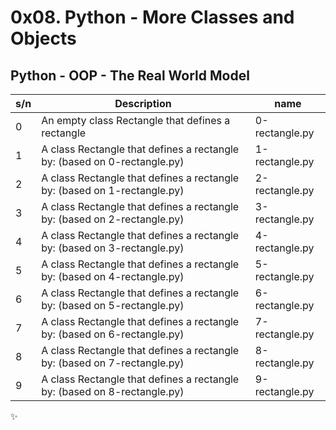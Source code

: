 # 0x08. Python - More Classes and Objects

## Python - OOP - The Real World Model

| s/n | Description                                                              | name           |
| --- | ------------------------------------------------------------------------ | -------------- |
| 0   | An empty class Rectangle that defines a rectangle                        | 0-rectangle.py |
| 1   | A class Rectangle that defines a rectangle by: (based on 0-rectangle.py) | 1-rectangle.py |
| 2   | A class Rectangle that defines a rectangle by: (based on 1-rectangle.py) | 2-rectangle.py |
| 3   | A class Rectangle that defines a rectangle by: (based on 2-rectangle.py) | 3-rectangle.py |
| 4   | A class Rectangle that defines a rectangle by: (based on 3-rectangle.py) | 4-rectangle.py |
| 5   | A class Rectangle that defines a rectangle by: (based on 4-rectangle.py) | 5-rectangle.py |
| 6   | A class Rectangle that defines a rectangle by: (based on 5-rectangle.py) | 6-rectangle.py |
| 7   | A class Rectangle that defines a rectangle by: (based on 6-rectangle.py) | 7-rectangle.py |
| 8   | A class Rectangle that defines a rectangle by: (based on 7-rectangle.py) | 8-rectangle.py |
| 9   | A class Rectangle that defines a rectangle by: (based on 8-rectangle.py) | 9-rectangle.py |

:sparkles:
